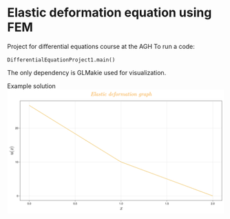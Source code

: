 # Elastic deformation equation using FEM
Project for differential equations course at the AGH
To run a code:
```
DifferentialEquationProject1.main()
```
The only dependency is GLMakie used for visualization.

Example solution
![solution](img/solution.png)
